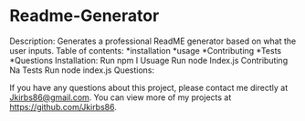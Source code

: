 # Readme-Generator
Description:
Generates a professional ReadME generator based on what the user inputs.
Table of contents:
*installation
*usage
*Contributing
*Tests
*Questions
Installation:
Run npm I
Usuage
Run node Index.js
Contributing
Na
Tests
Run node index.js
Questions:

If you have any questions about this project, please contact me directly at Jkirbs86@gmail.com. You can view more of my projects at https://github.com/Jkirbs86.
